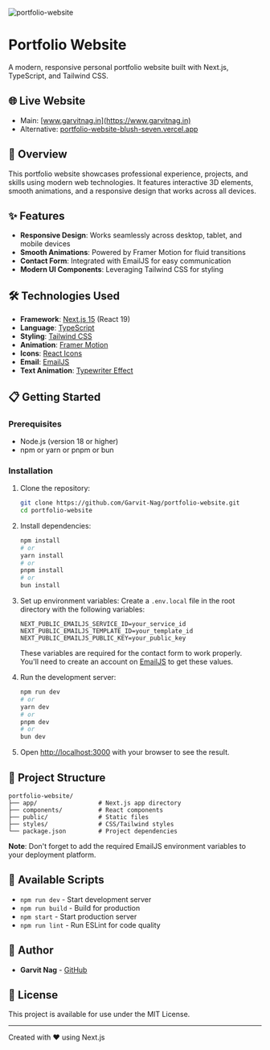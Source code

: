 ![portfolio-website](https://socialify.git.ci/Garvit-Nag/portfolio-website/image?font=Source+Code+Pro&language=1&name=1&owner=1&pattern=Brick+Wall&theme=Dark)

# Portfolio Website

A modern, responsive personal portfolio website built with Next.js, TypeScript, and Tailwind CSS.

## 🌐 Live Website

- Main: [www.garvitnag.in](https://www.garvitnag.in)
- Alternative: [portfolio-website-blush-seven.vercel.app](https://portfolio-website-blush-seven.vercel.app)

## 🚀 Overview

This portfolio website showcases professional experience, projects, and skills using modern web technologies. It features interactive 3D elements, smooth animations, and a responsive design that works across all devices.

## ✨ Features

- **Responsive Design**: Works seamlessly across desktop, tablet, and mobile devices
- **Smooth Animations**: Powered by Framer Motion for fluid transitions
- **Contact Form**: Integrated with EmailJS for easy communication
- **Modern UI Components**: Leveraging Tailwind CSS for styling

## 🛠️ Technologies Used

- **Framework**: [Next.js 15](https://nextjs.org/) (React 19)
- **Language**: [TypeScript](https://www.typescriptlang.org/)
- **Styling**: [Tailwind CSS](https://tailwindcss.com/)
- **Animation**: [Framer Motion](https://www.framer.com/motion/)
- **Icons**: [React Icons](https://react-icons.github.io/react-icons/)
- **Email**: [EmailJS](https://www.emailjs.com/)
- **Text Animation**: [Typewriter Effect](https://github.com/tameemsafi/typewriterjs)

## 📋 Getting Started

### Prerequisites

- Node.js (version 18 or higher)
- npm or yarn or pnpm or bun

### Installation

1. Clone the repository:
   ```bash
   git clone https://github.com/Garvit-Nag/portfolio-website.git
   cd portfolio-website
   ```

2. Install dependencies:
   ```bash
   npm install
   # or
   yarn install
   # or
   pnpm install
   # or
   bun install
   ```

3. Set up environment variables:
   Create a `.env.local` file in the root directory with the following variables:
   ```
   NEXT_PUBLIC_EMAILJS_SERVICE_ID=your_service_id
   NEXT_PUBLIC_EMAILJS_TEMPLATE_ID=your_template_id
   NEXT_PUBLIC_EMAILJS_PUBLIC_KEY=your_public_key
   ```
   These variables are required for the contact form to work properly. You'll need to create an account on [EmailJS](https://www.emailjs.com/) to get these values.

4. Run the development server:
   ```bash
   npm run dev
   # or
   yarn dev
   # or
   pnpm dev
   # or
   bun dev
   ```

5. Open [http://localhost:3000](http://localhost:3000) with your browser to see the result.

## 🔧 Project Structure

```
portfolio-website/
├── app/                 # Next.js app directory
├── components/          # React components
├── public/              # Static files
├── styles/              # CSS/Tailwind styles
└── package.json         # Project dependencies
```

**Note**: Don't forget to add the required EmailJS environment variables to your deployment platform.

## 🔄 Available Scripts

- `npm run dev` - Start development server
- `npm run build` - Build for production
- `npm start` - Start production server
- `npm run lint` - Run ESLint for code quality

## 👤 Author

- **Garvit Nag** - [GitHub](https://github.com/Garvit-Nag)

## 📄 License

This project is available for use under the MIT License.

---

Created with ❤️ using Next.js 

